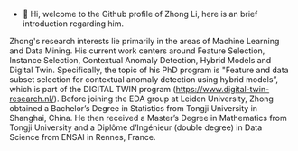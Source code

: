 - 👋 Hi, welcome to the Github profile of Zhong Li, here is an brief introduction regarding him.

Zhong's research interests lie primarily in the areas of Machine Learning and Data Mining. 
His current work centers around Feature Selection, Instance Selection, Contextual Anomaly Detection, Hybrid Models and Digital Twin. 
Specifically, the topic of his PhD program is "Feature and data subset selection for contextual anomaly detection using hybrid models”, 
which is part of the DIGITAL TWIN program (https://www.digital-twin-research.nl/). Before joining the EDA group at Leiden University, 
Zhong obtained a Bachelor’s Degree in Statistics from Tongji University in Shanghai, China. 
He then received a Master’s Degree in Mathematics from Tongji University and a Diplôme d’Ingénieur (double degree) in Data Science from ENSAI in Rennes, France.


<!---
ZhongLIFR/ZhongLIFR is a ✨ special ✨ repository because its `README.md` (this file) appears on your GitHub profile.
You can click the Preview link to take a look at your changes.
--->
